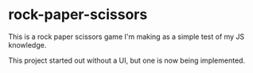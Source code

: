# rock-paper-scissors

This is a rock paper scissors game I'm making as a simple test of
my JS knowledge.

This project started out without a UI, but one is now being
implemented.